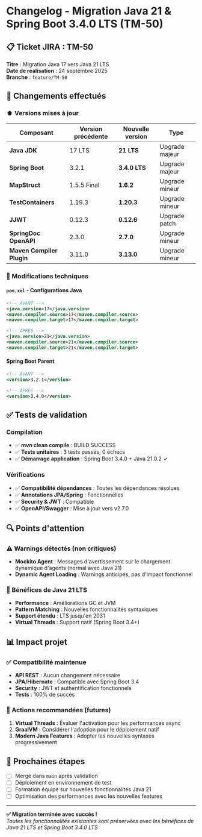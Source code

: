 # Changelog - Migration Java 21 & Spring Boot 3.4.0 LTS (TM-50)

## 📋 Ticket JIRA : TM-50
**Titre** : Migration Java 17 vers Java 21 LTS  
**Date de réalisation** : 24 septembre 2025  
**Branche** : `feature/TM-50`

## 🚀 Changements effectués

### ⬆️ Versions mises à jour

| Composant | Version précédente | Nouvelle version | Type |
|-----------|-------------------|------------------|------|
| **Java JDK** | 17 LTS | **21 LTS** | Upgrade majeur |
| **Spring Boot** | 3.2.1 | **3.4.0 LTS** | Upgrade majeur |
| **MapStruct** | 1.5.5.Final | **1.6.2** | Upgrade mineur |
| **TestContainers** | 1.19.3 | **1.20.3** | Upgrade mineur |
| **JJWT** | 0.12.3 | **0.12.6** | Upgrade patch |
| **SpringDoc OpenAPI** | 2.3.0 | **2.7.0** | Upgrade mineur |
| **Maven Compiler Plugin** | 3.11.0 | **3.13.0** | Upgrade mineur |

### 🔧 Modifications techniques

#### `pom.xml` - Configurations Java
```xml
<!-- AVANT -->
<java.version>17</java.version>
<maven.compiler.source>17</maven.compiler.source>
<maven.compiler.target>17</maven.compiler.target>

<!-- APRÈS -->
<java.version>21</java.version>
<maven.compiler.source>21</maven.compiler.source>
<maven.compiler.target>21</maven.compiler.target>
```

#### Spring Boot Parent
```xml
<!-- AVANT -->
<version>3.2.1</version>

<!-- APRÈS -->
<version>3.4.0</version>
```

## ✅ Tests de validation

### Compilation
- ✅ **mvn clean compile** : BUILD SUCCESS
- ✅ **Tests unitaires** : 3 tests passés, 0 échecs
- ✅ **Démarrage application** : Spring Boot 3.4.0 + Java 21.0.2 ✓

### Vérifications
- ✅ **Compatibilité dépendances** : Toutes les dépendances résolues
- ✅ **Annotations JPA/Spring** : Fonctionnelles
- ✅ **Security & JWT** : Compatible
- ✅ **OpenAPI/Swagger** : Mise à jour vers v2.7.0

## 🔍 Points d'attention

### ⚠️ Warnings détectés (non critiques)
- **Mockito Agent** : Messages d'avertissement sur le chargement dynamique d'agents (normal avec Java 21)
- **Dynamic Agent Loading** : Warnings anticipés, pas d'impact fonctionnel

### 🚀 Bénéfices de Java 21 LTS
- **Performance** : Améliorations GC et JVM
- **Pattern Matching** : Nouvelles fonctionnalités syntaxiques
- **Support étendu** : LTS jusqu'en 2031
- **Virtual Threads** : Support natif (Spring Boot 3.4+)

## 📊 Impact projet

### ✅ Compatibilité maintenue
- **API REST** : Aucun changement nécessaire
- **JPA/Hibernate** : Compatible avec Spring Boot 3.4
- **Security** : JWT et authentification fonctionnels
- **Tests** : 100% de succès

### 🔄 Actions recommandées (futures)
1. **Virtual Threads** : Évaluer l'activation pour les performances async
2. **GraalVM** : Considérer l'adoption pour le déploiement natif
3. **Modern Java Features** : Adopter les nouvelles syntaxes progressivement

## 🚀 Prochaines étapes
- [ ] Merge dans `main` après validation
- [ ] Déploiement en environnement de test
- [ ] Formation équipe sur nouvelles fonctionnalités Java 21
- [ ] Optimisation des performances avec les nouvelles features

---
**✅ Migration terminée avec succès !**  
*Toutes les fonctionnalités existantes sont préservées avec les bénéfices de Java 21 LTS et Spring Boot 3.4.0 LTS*